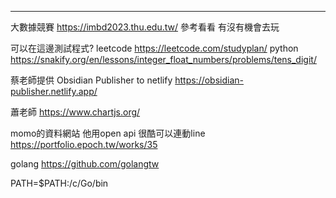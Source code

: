 
------------------------------------
大數據競賽
https://imbd2023.thu.edu.tw/
參考看看 有沒有機會去玩

可以在這邊測試程式?
leetcode
https://leetcode.com/studyplan/
python
https://snakify.org/en/lessons/integer_float_numbers/problems/tens_digit/

蔡老師提供 Obsidian Publisher to netlify
https://obsidian-publisher.netlify.app/

蕭老師
https://www.chartjs.org/

momo的資料網站 他用open api 很酷可以連動line
https://portfolio.epoch.tw/works/35

golang
https://github.com/golangtw

PATH=$PATH:/c/Go/bin